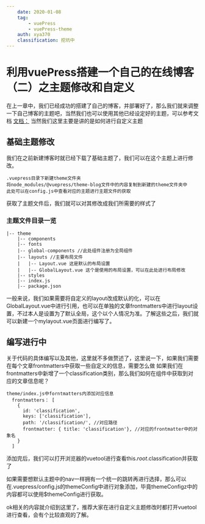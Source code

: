 ```yaml
---
    date: 2020-01-08
    tag:
        - vuePress
        - vuePress-theme
    auth: xya370
    classification: 挖坑中
---
```


# 利用vuePress搭建一个自己的在线博客（二）之主题修改和自定义
  在上一章中，我们已经成功的搭建了自己的博客，并部署好了，那么我们就来调整一下自己博客的主题吧，当然我们也可以使用其他已经设定好的主题，可以参考文档
  [文档：](https://www.vuepress.cn/theme/)
  当然我们这里主要是讲的是如何进行自定义主题

## 基础主题修改
  我们在之前新建博客时就已经下载了基础主题了，我们可以在这个主题上进行修改。

    .vuepress目录下新建theme文件夹
    将node_modules/@vuepress/theme-blog文件中的内容复制到新建的theme文件夹中
    此处可以在config.js中查看对应的主题进行主题文件的获取

  获取了主题文件后，我们就可以对其修改成我们所需要的样式了

### 主题文件目录一览

    |-- theme
        |-- components
        |-- fonts
        |-- global-components //此处组件注册为全局组件
        |-- layouts //主要布局文件
        |   |-- Layout.vue 这是默认的布局设置
        |   |-- GlobalLayout.vue 这个是使用的布局设置，可以在此处进行布局修改
        |-- styles
        |-- index.js
        |-- package.json
  一般来说，我们如果需要将自定义的layout改成默认的化，可以在GlobalLayout.vue中进行引用，也可以在单独的文章frontmatters中进行layout设置，不过本人是设置为了默认全局，这个以个人情况为准。了解这些之后，我们就可以新建一个mylayout.vue页面进行编写了。

## 编写进行中
  关于代码的具体编写以及其他，这里就不多做赘述了，这里说一下，如果我们需要在每个文章frontmatters中获取一些自定义的信息，需要怎么做
  如果我们在frontmatters中新增了一个classification类别，那么我们如何在组件中获取到对应的文章信息呢？

    theme/index.js中forntmatters内添加对应信息
      frontmatters： [
        {
          id: 'classification',
          keys: ['classification'],
          path: '/classification/', //对应路径
          frontmatter: { title: 'classification'}, //对应的frontmatter中的对象名
        }
      ]
  添加完后，我们可以打开浏览器的vuetool进行查看this.$root.$classification并获取了

  如果需要想默认主题中的nav一样拥有一个统一的跳转再进行选择，那么可以在.vuepress/config.js的themeConfig中进行对象添加，毕竟themeConfigz中的内容都可以使用$themeConfig进行获取。

  ok相关的内容就介绍到这里了，推荐大家在进行自定义主题修改时都打开vuetool进行查看，会有个比较直观的了解。